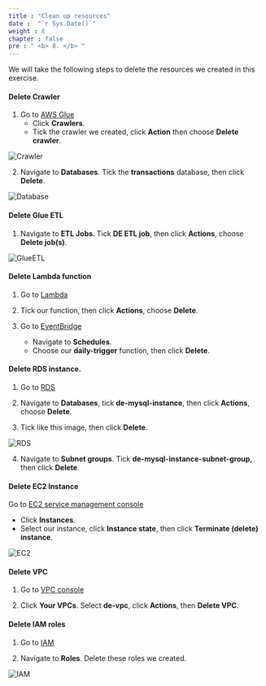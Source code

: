 ```yaml
---
title : "Clean up resources"
date :  "`r Sys.Date()`" 
weight : 8
chapter : false
pre : " <b> 8. </b> "
---
```


We will take the following steps to delete the resources we created in this exercise.

#### Delete Crawler

1. Go to [AWS Glue](https://console.aws.amazon.com/glue/home)
   + Click **Crawlers**.
   + Tick the crawler we created, click **Action** then choose **Delete crawler**.

![Crawler](../images/8.clean/01-delete_crawler.png)

2. Navigate to **Databases**. Tick the **transactions** database, then click **Delete**.

![Database](../images/8.clean/02-delete_db.png)

#### Delete Glue ETL

1. Navigate to **ETL Jobs**. Tick **DE ETL job**, then click **Actions**, choose **Delete job(s)**.

![GlueETL](../images/8.clean/03-delete_etl_job.png)

#### Delete Lambda function

1. Go to [Lambda](https://console.aws.amazon.com/lambda/home)

2. Tick our function, then click **Actions**, choose **Delete**.

3. Go to [EventBridge](https://console.aws.amazon.com/events/home/)
   + Navigate to **Schedules**.
   + Choose our **daily-trigger** function, then click **Delete**.

#### Delete RDS instance.

1. Go to [RDS](https://console.aws.amazon.com/rds/home)

2. Navigate to **Databases**, tick **de-mysql-instance**, then click **Actions**, choose **Delete**.

3. Tick like this image, then click **Delete**.

![RDS](../images/8.clean/04-delete_rds.png)

4. Navigate to **Subnet groups**. Tick **de-mysql-instance-subnet-group**, then click **Delete**.

#### Delete EC2 Instance

Go to [EC2 service management console](https://console.aws.amazon.com/ec2/v2/home)
   + Click **Instances**.
   + Select our instance, click **Instance state**, then click **Terminate (delete) instance**.

![EC2](../images/8.clean/05-delete_ec2_instance.png)

#### Delete VPC

1. Go to [VPC console](https://console.aws.amazon.com/vpc/home)

2. Click **Your VPCs**. Select **de-vpc**, click **Actions**, then **Delete VPC**.

#### Delete IAM roles

1. Go to [IAM](https://console.aws.amazon.com/iam/home)

2. Navigate to **Roles**. Delete these roles we created.

![IAM](../images/8.clean/06-delete_iam.png)